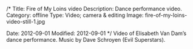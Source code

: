 /*
Title: Fire of My Loins video
Description: Dance performance video.
Category: offline
Type: Video; camera & editing
Image: fire-of-my-loins-video-still-1.jpg

Date: 2012-09-01
Modified: 2012-09-01
*/
Video of Elisabeth Van Dam’s dance performance. Music by Dave Schroyen (Evil Superstars).